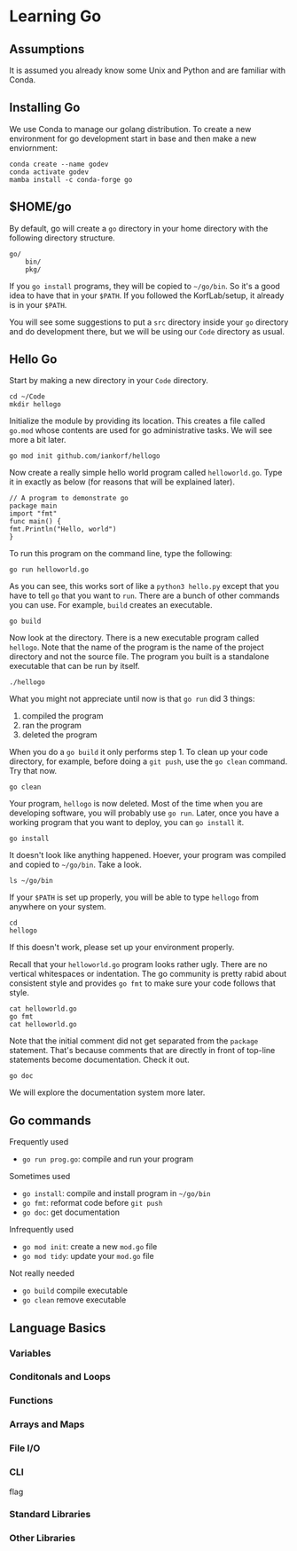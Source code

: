 Learning Go
===========

## Assumptions ##

It is assumed you already know some Unix and Python and are familiar with
Conda.

## Installing Go ##

We use Conda to manage our golang distribution. To create a new environment for
go development start in base and then make a new enviornment:

	conda create --name godev
	conda activate godev
	mamba install -c conda-forge go

## $HOME/go ##

By default, go will create a `go` directory in your home directory with the
following directory structure.

	go/
		bin/
		pkg/

If you `go install` programs, they will be copied to `~/go/bin`. So it's a good
idea to have that in your `$PATH`. If you followed the KorfLab/setup, it
already is in your `$PATH`.

You will see some suggestions to put a `src` directory inside your `go`
directory and do development there, but we will be using our `Code` directory
as usual.

## Hello Go ##

Start by making a new directory in your `Code` directory.

	cd ~/Code
	mkdir hellogo

Initialize the module by providing its location. This creates a file called
`go.mod` whose contents are used for go administrative tasks. We will see more
a bit later.

	go mod init github.com/iankorf/hellogo

Now create a really simple hello world program called `helloworld.go`. Type it
in exactly as below (for reasons that will be explained later).

	// A program to demonstrate go
	package main
	import "fmt"
	func main() {
	fmt.Println("Hello, world")
	}

To run this program on the command line, type the following:

	go run helloworld.go

As you can see, this works sort of like a `python3 hello.py` except that you
have to tell `go` that you want to `run`. There are a bunch of other commands
you can use. For example, `build` creates an executable.

	go build

Now look at the directory. There is a new executable program called `hellogo`.
Note that the name of the program is the name of the project directory and not
the source file. The program you built is a standalone executable that can be
run by itself.

	./hellogo

What you might not appreciate until now is that `go run` did 3 things:

1. compiled the program
2. ran the program
3. deleted the program

When you do a `go build` it only performs step 1. To clean up your code
directory, for example, before doing a `git push`, use the `go clean` command.
Try that now.

	go clean

Your program, `hellogo` is now deleted. Most of the time when you are
developing software, you will probably use `go run`. Later, once you have a
working program that you want to deploy, you can `go install` it.

	go install

It doesn't look like anything happened. Hoever, your program was compiled and
copied to `~/go/bin`. Take a look.

	ls ~/go/bin

If your `$PATH` is set up properly, you will be able to type `hellogo` from
anywhere on your system.

	cd
	hellogo

If this doesn't work, please set up your environment properly.

Recall that your `helloworld.go` program looks rather ugly. There are no
vertical whitespaces or indentation. The go community is pretty rabid about
consistent style and provides `go fmt` to make sure your code follows that
style.

	cat helloworld.go
	go fmt
	cat helloworld.go

Note that the initial comment did not get separated from the `package`
statement. That's because comments that are directly in front of top-line
statements become documentation. Check it out.

	go doc

We will explore the documentation system more later.

## Go commands ##

Frequently used

+ `go run prog.go`: compile and run your program

Sometimes used

+ `go install`: compile and install program in `~/go/bin`
+ `go fmt`: reformat code before `git push`
+ `go doc`: get documentation

Infrequently used

+ `go mod init`: create a new `mod.go` file
+ `go mod tidy`: update your `mod.go` file

Not really needed

+ `go build` compile executable
+ `go clean` remove executable


## Language Basics ##

### Variables ###

### Conditonals and Loops ###

### Functions ###

### Arrays and Maps ###

### File I/O ###

### CLI ###

flag

### Standard Libraries ###

### Other Libraries ###

